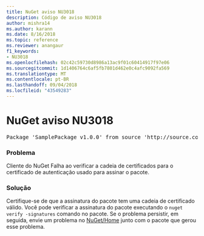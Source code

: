 ```yaml
---
title: NuGet aviso NU3018
description: Código de aviso NU3018
author: mishra14
ms.author: karann
ms.date: 8/16/2018
ms.topic: reference
ms.reviewer: anangaur
f1_keywords:
- NU3018
ms.openlocfilehash: 02c42c59730d8986a13ac9f01c60414917f97e06
ms.sourcegitcommit: 1d1406764c6af5fb7801d462e0c4afc9092fa569
ms.translationtype: MT
ms.contentlocale: pt-BR
ms.lasthandoff: 09/04/2018
ms.locfileid: "43549283"
---
```

# <a name="nuget-warning-nu3018"></a>NuGet aviso NU3018

<pre>Package 'SamplePackage v1.0.0' from source 'http://source.com/index.json': The primary signature found a chain building issue: A certificate chain processed, but terminated in a root certificate which is not trusted by the trust provider.</pre>

### <a name="issue"></a>Problema

Cliente do NuGet Falha ao verificar a cadeia de certificados para o certificado de autenticação usado para assinar o pacote.


### <a name="solution"></a>Solução

Certifique-se de que a assinatura do pacote tem uma cadeia de certificado válido. Você pode verificar a assinatura do pacote executando o `nuget verify -signatures` comando no pacote. Se o problema persistir, em seguida, envie um problema no [NuGet/Home](https://github.com/NuGet/Home/issues) junto com o pacote que gerou esse problema.


